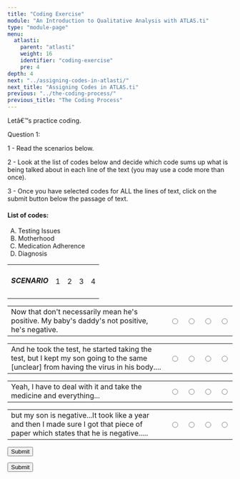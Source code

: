 ```yaml
---
title: "Coding Exercise"
module: "An Introduction to Qualitative Analysis with ATLAS.ti"
type: "module-page"
menu:
  atlasti:
    parent: "atlasti"
    weight: 16
    identifier: "coding-exercise"
    pre: 4
depth: 4
next: "../assigning-codes-in-atlasti/"
next_title: "Assigning Codes in ATLAS.ti"
previous: "../the-coding-process/"
previous_title: "The Coding Process"
---
```

<div class="atlasti"><form method="post" action="."><div class="pageblock"><p>Letâ€™s practice coding.</p>

<div class="cases">
<div class="casetitle">
    Question 1:
  </div>
<div class="casecontent">
<div class="casequestion">
<p>1 - Read the scenarios below.</p>
<p>2 - Look at the list of codes below and decide which code sums up what is being talked about in each line of the text (you may use a code more than once).</p>
<p>3 - Once you have selected codes for ALL the lines of text, click on the submit button below the passage of text.</p>
<form id="form-9" method="post">
</form><form id="matching-form-9">
<!-- go through each question type, note that only the
        rhetorical and matching blocks have form tags -->
<!-- -->
<!-- -->
<!-- adding show answer block for feedback here -->
<!-- end show answer block for feedback here -->
<!-- -->
<h4>List of codes:</h4><!-- Think this is done -->
<div id="codes">
<ol class="answer-codes" type="A">
<li>Testing Issues</li>
<li>Motherhood</li>
<li>Medication Adherence </li>
<li>Diagnosis</li>
</ol>
</div><!--end #codes-->
<table id="header-table" type="A">
<tr>
<td class="code-label"><h5>SCENARIO</h5></td>
<td class="td-ui">
<span>1</span>
</td>
<td class="td-ui">
<span>2</span>
</td>
<td class="td-ui">
<span>3</span>
</td>
<td class="td-ui">
<span>4</span>
</td>
</tr>
</table>
<div id="matching">
<table class="table-matching" type="A">
<tr>
<td class="answer-label">Now that don't necessarily mean he's positive.  My baby's daddy's
not positive, he's negative. </td>
<td class="td-ui user-selection">
<input name="pageblock-63-question9-0" type="radio" value="Testing Issues">
</td>
<td class="td-ui user-selection">
<input name="pageblock-63-question9-0" type="radio" value="Motherhood">
</td>
<td class="td-ui user-selection">
<input name="pageblock-63-question9-0" type="radio" value="Medication Adherence ">
</td>
<td class="td-ui user-selection">
<input name="pageblock-63-question9-0" type="radio" value="Diagnosis">
</td>
</tr>
</table><!--end .table-matching-->
<table class="table-matching" type="A">
<tr>
<td class="answer-label">And he took the test, he started taking  the test, but I kept my son
going to the same [unclear] from having the virus in his body....  </td>
<td class="td-ui user-selection">
<input name="pageblock-63-question9-1" type="radio" value="Testing Issues">
</td>
<td class="td-ui user-selection">
<input name="pageblock-63-question9-1" type="radio" value="Motherhood">
</td>
<td class="td-ui user-selection">
<input name="pageblock-63-question9-1" type="radio" value="Medication Adherence ">
</td>
<td class="td-ui user-selection">
<input name="pageblock-63-question9-1" type="radio" value="Diagnosis">
</td>
</tr>
</table><!--end .table-matching-->
<table class="table-matching" type="A">
<tr>
<td class="answer-label">Yeah, I have to deal with it and take the medicine and everything...</td>
<td class="td-ui user-selection">
<input name="pageblock-63-question9-2" type="radio" value="Testing Issues">
</td>
<td class="td-ui user-selection">
<input name="pageblock-63-question9-2" type="radio" value="Motherhood">
</td>
<td class="td-ui user-selection">
<input name="pageblock-63-question9-2" type="radio" value="Medication Adherence ">
</td>
<td class="td-ui user-selection">
<input name="pageblock-63-question9-2" type="radio" value="Diagnosis">
</td>
</tr>
</table><!--end .table-matching-->
<table class="table-matching" type="A">
<tr>
<td class="answer-label">but my son is negative...It took like a year and then I made sure I
got that piece of paper which states that he is negative.....  </td>
<td class="td-ui user-selection">
<input name="pageblock-63-question9-3" type="radio" value="Testing Issues">
</td>
<td class="td-ui user-selection">
<input name="pageblock-63-question9-3" type="radio" value="Motherhood">
</td>
<td class="td-ui user-selection">
<input name="pageblock-63-question9-3" type="radio" value="Medication Adherence ">
</td>
<td class="td-ui user-selection">
<input name="pageblock-63-question9-3" type="radio" value="Diagnosis">
</td>
</tr>
</table><!--end .table-matching-->
</div><!--end #matching-->
<button class="btn btn-info btn-sm matching-quizblock" type="button">Submit</button>
<div id="comparison"></div>

<!-- -->
<!-- -->
<!-- -->
</form>
<!-- end #matching-form-9-->
<!-- -->
</div><div class="submit-container"><input class="btn btn-info btn-submit-section" type="submit" value="Submit" /></div>
<!-- we want to show the answer no matter what -->
<!-- might be easier to edit question types
    directly since we show answer no matter what -->
<!-- -->
</div>
</div>



</div></form></div>